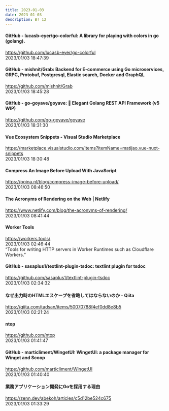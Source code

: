 ```yaml
---
title: 2023-01-03
date: 2023-01-03
description: B! 12
---
```


#### GitHub - lucasb-eyer/go-colorful: A library for playing with colors in go (golang).
https://github.com/lucasb-eyer/go-colorful<br>
2023/01/03 18:47:39<br>


#### GitHub - mishnit/Grab: Backend for E-commerce using Go microservices, GRPC, Protobuf, Postgresql, Elastic search, Docker and GraphQL
https://github.com/mishnit/Grab<br>
2023/01/03 18:45:28<br>


#### GitHub - go-goyave/goyave: 🍐 Elegant Golang REST API Framework (v5 WIP)
https://github.com/go-goyave/goyave<br>
2023/01/03 18:31:30<br>


#### Vue Ecosystem Snippets - Visual Studio Marketplace
https://marketplace.visualstudio.com/items?itemName=matijao.vue-nuxt-snippets<br>
2023/01/03 18:30:48<br>


#### Compress An Image Before Upload With JavaScript
https://pqina.nl/blog/compress-image-before-upload/<br>
2023/01/03 08:46:50<br>


#### The Acronyms of Rendering on the Web | Netlify
https://www.netlify.com/blog/the-acronyms-of-rendering/<br>
2023/01/03 08:41:44<br>


#### Worker Tools
https://workers.tools/<br>
2023/01/03 02:46:44<br>
“Tools for writing HTTP servers in Worker Runtimes such as Cloudflare Workers.”


#### GitHub - sasaplus1/textlint-plugin-tsdoc: textlint plugin for tsdoc
https://github.com/sasaplus1/textlint-plugin-tsdoc<br>
2023/01/03 02:34:32<br>


#### なぜ出力時のHTMLエスケープを省略してはならないのか - Qiita
https://qiita.com/tadsan/items/50070788f4ef0dd8e8b5<br>
2023/01/03 02:21:24<br>


#### ntop
https://github.com/ntop<br>
2023/01/03 01:41:47<br>


#### GitHub - marticliment/WingetUI: WingetUI: a package manager for Winget and Scoop
https://github.com/marticliment/WingetUI<br>
2023/01/03 01:40:40<br>


#### 業務アプリケーション開発にGoを採用する理由
https://zenn.dev/abekoh/articles/c5d12be524c675<br>
2023/01/03 01:33:29<br>


